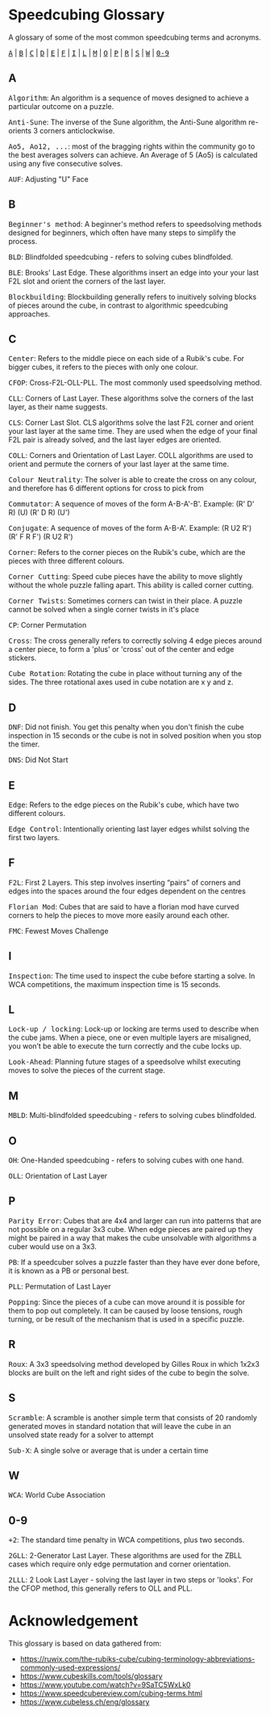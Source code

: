 # Speedcubing Glossary
A glossary of some of the most common speedcubing terms and acronyms.

<!--START_SECTION:glossary-->
[<kbd>A</kbd>](#A)
 | [<kbd>B</kbd>](#B)
 | [<kbd>C</kbd>](#C)
 | [<kbd>D</kbd>](#D)
 | [<kbd>E</kbd>](#E)
 | [<kbd>F</kbd>](#F)
 | [<kbd>I</kbd>](#I)
 | [<kbd>L</kbd>](#L)
 | [<kbd>M</kbd>](#M)
 | [<kbd>O</kbd>](#O)
 | [<kbd>P</kbd>](#P)
 | [<kbd>R</kbd>](#R)
 | [<kbd>S</kbd>](#S)
 | [<kbd>W</kbd>](#W)
 | [<kbd>0-9</kbd>](#0-9)

## A

<kbd>Algorithm</kbd>: An algorithm is a sequence of moves designed to achieve a particular outcome on a puzzle.

<kbd>Anti-Sune</kbd>: The inverse of the Sune algorithm, the Anti-Sune algorithm re-orients 3 corners anticlockwise.

<kbd>Ao5, Ao12, ...</kbd>: most of the bragging rights within the community go to the best averages solvers can achieve. An Average of 5 (Ao5) is calculated using any five consecutive solves.

<kbd>AUF</kbd>: Adjusting &quot;U&quot; Face


## B

<kbd>Beginner&#039;s method</kbd>: A beginner&#039;s method refers to speedsolving methods designed for beginners, which often have many steps to simplify the process.

<kbd>BLD</kbd>: Blindfolded speedcubing - refers to solving cubes blindfolded.

<kbd>BLE</kbd>: Brooks&#039; Last Edge. These algorithms insert an edge into your your last F2L slot and orient the corners of the last layer.

<kbd>Blockbuilding</kbd>: Blockbuilding generally refers to inuitively solving blocks of pieces around the cube, in contrast to algorithmic speedcubing approaches.


## C

<kbd>Center</kbd>: Refers to the middle piece on each side of a Rubik&#039;s cube. For bigger cubes, it refers to the pieces with only one colour.

<kbd>CFOP</kbd>: Cross-F2L-OLL-PLL. The most commonly used speedsolving method.

<kbd>CLL</kbd>: Corners of Last Layer. These algorithms solve the corners of the last layer, as their name suggests.

<kbd>CLS</kbd>: Corner Last Slot. CLS algorithms solve the last F2L corner and orient your last layer at the same time. They are used when the edge of your final F2L pair is already solved, and the last layer edges are oriented.

<kbd>COLL</kbd>: Corners and Orientation of Last Layer. COLL algorithms are used to orient and permute the corners of your last layer at the same time.

<kbd>Colour Neutrality</kbd>: The solver is able to create the cross on any colour, and therefore has 6 different options for cross to pick from

<kbd>Commutator</kbd>: A sequence of moves of the form A-B-A&#039;-B&#039;. Example: (R&#039; D&#039; R) (U) (R&#039; D R) (U&#039;)



<kbd>Conjugate</kbd>: A  sequence of moves of the form A-B-A&#039;. Example: (R U2 R&#039;) (R&#039; F R F&#039;) (R U2 R&#039;)

<kbd>Corner</kbd>: Refers to the corner pieces on the Rubik&#039;s cube, which are the pieces with three different colours.

<kbd>Corner Cutting</kbd>: Speed cube pieces have the ability to move slightly without the whole puzzle falling apart. This ability is called corner cutting.

<kbd>Corner Twists</kbd>: Sometimes corners can twist in their place. A puzzle cannot be solved when a single corner twists in it&#039;s place

<kbd>CP</kbd>: Corner Permutation

<kbd>Cross</kbd>: The cross generally refers to correctly solving 4 edge pieces around a center piece, to form a &#039;plus&#039; or &#039;cross&#039; out of the center and edge stickers.

<kbd>Cube Rotation</kbd>: Rotating the cube in place without turning any of the sides. The three rotational axes used in cube notation are x y and z.


## D

<kbd>DNF</kbd>: Did not finish. You get this penalty when you don&#039;t finish the cube inspection in 15 seconds or the cube is not in solved position when you stop the timer.

<kbd>DNS</kbd>: Did Not Start


## E

<kbd>Edge</kbd>: Refers to the edge pieces on the Rubik&#039;s cube, which have two different colours.

<kbd>Edge Control</kbd>: Intentionally orienting last layer edges whilst solving the first two layers.


## F

<kbd>F2L</kbd>: First 2 Layers. This step involves inserting “pairs” of corners and edges into the spaces around the four edges dependent on the centres

<kbd>Florian Mod</kbd>: Cubes that are said to have a florian mod have curved corners to help the pieces to move more easily around each other.

<kbd>FMC</kbd>: Fewest Moves Challenge


## I

<kbd>Inspection</kbd>: The time used to inspect the cube before starting a solve. In WCA competitions, the maximum inspection time is 15 seconds.


## L

<kbd>Lock-up / locking</kbd>: Lock-up or locking are terms used to describe when the cube jams. When a piece, one or even multiple layers are misaligned, you won’t be able to execute the turn correctly and the cube locks up. 

<kbd>Look-Ahead</kbd>: Planning future stages of a speedsolve whilst executing moves to solve the pieces of the current stage.


## M

<kbd>MBLD</kbd>: Multi-blindfolded speedcubing - refers to solving cubes blindfolded.


## O

<kbd>OH</kbd>: One-Handed speedcubing - refers to solving cubes with one hand.

<kbd>OLL</kbd>: Orientation of Last Layer


## P

<kbd>Parity Error</kbd>: Cubes that are 4x4 and larger can run into patterns that are not possible on a regular 3x3 cube.  When edge pieces are paired up they might be paired in a way that makes the cube unsolvable with algorithms a cuber would use on a 3x3.

<kbd>PB</kbd>: If a speedcuber solves a puzzle faster than they have ever done before, it is known as a PB or personal best. 

<kbd>PLL</kbd>: Permutation of Last Layer

<kbd>Popping</kbd>: Since the pieces of a cube can move around it is possible for them to pop out completely.  It can be caused by loose tensions, rough turning, or be result of the mechanism that is used in a specific puzzle.


## R

<kbd>Roux</kbd>: A 3x3 speedsolving method developed by Gilles Roux in which 1x2x3 blocks are built on the left and right sides of the cube to begin the solve.


## S

<kbd>Scramble</kbd>: A scramble is another simple term that consists of 20 randomly generated moves in standard notation that will leave the cube in an unsolved state ready for a solver to attempt

<kbd>Sub-X</kbd>: A single solve or average that is under a certain time


## W

<kbd>WCA</kbd>: World Cube Association


## 0-9

<kbd>+2</kbd>: The standard time penalty in WCA competitions, plus two seconds.

<kbd>2GLL</kbd>: 2-Generator Last Layer. These algorithms are used for the ZBLL cases which require only edge permutation and corner orientation.

<kbd>2LLL</kbd>: 2 Look Last Layer - solving the last layer in two steps or &#039;looks&#039;. For the CFOP method, this generally refers to OLL and PLL.


<!--END_SECTION:glossary-->

# Acknowledgement

This glossary is based on data gathered from:

* https://ruwix.com/the-rubiks-cube/cubing-terminology-abbreviations-commonly-used-expressions/
* https://www.cubeskills.com/tools/glossary
* https://www.youtube.com/watch?v=9SaTC5WxLk0
* https://www.speedcubereview.com/cubing-terms.html
* https://www.cubeless.ch/eng/glossary